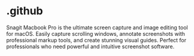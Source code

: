 # .github
Snagit Macbook Pro is the ultimate screen capture and image editing tool for macOS. Easily capture scrolling windows, annotate screenshots with professional markup tools, and create stunning visual guides. Perfect for professionals who need powerful and intuitive screenshot software.
